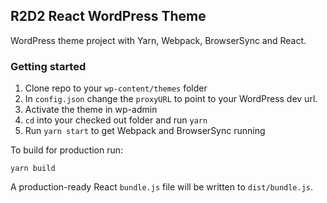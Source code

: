 ## R2D2 React WordPress Theme

WordPress theme project with Yarn, Webpack, BrowserSync and React.


### Getting started

1. Clone repo to your `wp-content/themes` folder
1. In `config.json` change the `proxyURL` to point to your WordPress dev url.
1. Activate the theme in wp-admin
1. `cd` into your checked out folder and run `yarn`
1. Run `yarn start` to get Webpack and BrowserSync running

To build for production run:

`yarn build`

A production-ready React `bundle.js` file will be written to `dist/bundle.js`.